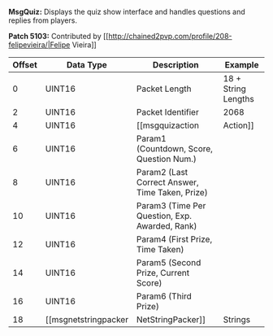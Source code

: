 **MsgQuiz:** Displays the quiz show interface and handles questions and replies from players. 

**Patch 5103:** Contributed by [[http://chained2pvp.com/profile/208-felipevieira/|Felipe Vieira]]

| Offset | Data Type | Description | Example |
|---|---|---|---|
| 0 | UINT16 | Packet Length | 18 + String Lengths |
| 2 | UINT16 | Packet Identifier | 2068 |
| 4 | UINT16 | [[msgquizaction|Action]] | 1 |
| 6 | UINT16 | Param1 (Countdown, Score, Question Num.) | |
| 8 | UINT16 | Param2 (Last Correct Answer, Time Taken, Prize) | |
| 10 | UINT16 | Param3 (Time Per Question, Exp. Awarded, Rank) | |
| 12 | UINT16 | Param4 (First Prize, Time Taken) | |
| 14 | UINT16 | Param5 (Second Prize, Current Score) | |
| 16 | UINT16 | Param6 (Third Prize) | |
| 18 | [[msgnetstringpacker|NetStringPacker]]| Strings | 5 Question Answer1 Answer2 Answer3 Answer4 |
